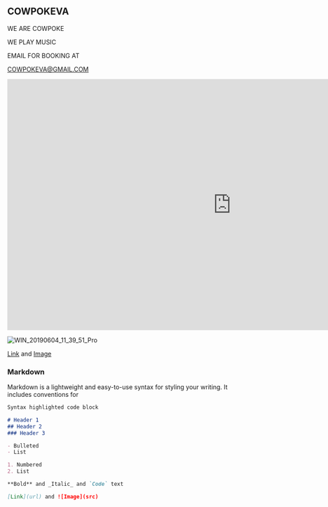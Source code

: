 ## COWPOKEVA
WE ARE COWPOKE

WE PLAY MUSIC

EMAIL FOR BOOKING AT

COWPOKEVA@GMAIL.COM


<iframe width="1019" height="573" src="https://www.youtube.com/embed/eppiVEbUGgk" title="YouTube video player" frameborder="0" allow="accelerometer; autoplay; clipboard-write; encrypted-media; gyroscope; picture-in-picture" allowfullscreen></iframe>



![WIN_20190604_11_39_51_Pro](https://user-images.githubusercontent.com/85310685/120712828-22e91480-c48f-11eb-9144-7e8b8ff10373.jpg)

[Link](https://www.youtube.com/results?search_query=cowpokeva) and [Image](src)










### Markdown

Markdown is a lightweight and easy-to-use syntax for styling your writing. It includes conventions for

```markdown
Syntax highlighted code block

# Header 1
## Header 2
### Header 3

- Bulleted
- List

1. Numbered
2. List

**Bold** and _Italic_ and `Code` text

[Link](url) and ![Image](src)
```
